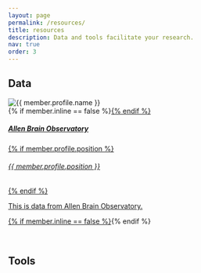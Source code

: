 ```yaml
---
layout: page
permalink: /resources/
title: resources
description: Data and tools facilitate your research.
nav: true
order: 3
---
```


## Data

<p>
    <div class="card hoverable">
        <div class="row">
            <div class="col-sm-6 col-md-4 mb-auto mb-md-auto">
                <img src="{{ 'assets/img/1.jpg' | relative_url }}" class="img-fluid" alt="{{ member.profile.name }}" />
            </div>
            <div class="col-sm-6 col-md-8 mb-auto mb-md-auto">
                <div class="card-body">
                    {% if member.inline == false %}<a href="{{ member.url | relative_url }}">{% endif %}
                    <h5 class="card-title">
                        Allen Brain Observatory
                    </h5>
                    {% if member.profile.position %}<h6 class="card-subtitle mb-2 text-muted">{{ member.profile.position }}</h6>{% endif %}
                    <p class="card-text">
                        This is data from Allen Brain Observatory.
                    </p>
                    {% if member.inline == false %}</a>{% endif %}
                </div>
            </div>
        </div>
    </div>
</p>
<br/>

## Tools
